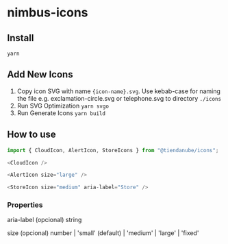 # nimbus-icons

## Install
```shell
yarn
```

## Add New Icons
1. Copy icon SVG with name `{icon-name}.svg`. Use kebab-case for naming the file e.g. exclamation-circle.svg or telephone.svg to directory `./icons`
2. Run SVG Optimization `yarn svgo`
3. Run Generate Icons `yarn build`


## How to use
```javascript
import { CloudIcon, AlertIcon, StoreIcons } from "@tiendanube/icons";

<CloudIcon />

<AlertIcon size="large" />

<StoreIcon size="medium" aria-label="Store" />

```

### Properties 
aria-label (opcional) 
string 

size (opcional)
number | 'small' (default) | 'medium' | 'large' | 'fixed'

